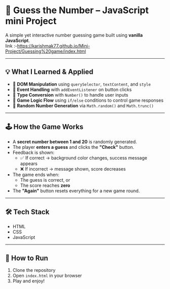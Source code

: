 # 🎯 Guess the Number – JavaScript mini Project

A simple yet interactive number guessing game built using **vanilla JavaScript**.  
link :-https://karishmak77.github.io/Mini-Project/Guessing%20game/index.html

---

## 💡 What I Learned & Applied

- 🔸 **DOM Manipulation** using `querySelector`, `textContent`, and `style`
- 🔸 **Event Handling** with `addEventListener` on button clicks
- 🔸 **Type Conversion** with `Number()` to handle user inputs
- 🔸 **Game Logic Flow** using `if/else` conditions to control game responses
- 🔸 **Random Number Generation** via `Math.random()` and `Math.trunc()`

---

## 🕹️ How the Game Works

- A **secret number between 1 and 20** is randomly generated.
- The player **enters a guess** and clicks the **"Check"** button.
- Feedback is shown:
  - ✅ If correct → background color changes, success message appears
  - ❌ If incorrect → message shown, score decreases
- The game ends when:
  - The guess is correct, or
  - The score reaches **zero**
- The **"Again"** button resets everything for a new game round.

---

## 🛠 Tech Stack

- HTML
- CSS
- JavaScript

---

## 📂 How to Run

1. Clone the repository
2. Open `index.html` in your browser
3. Play and enjoy!




